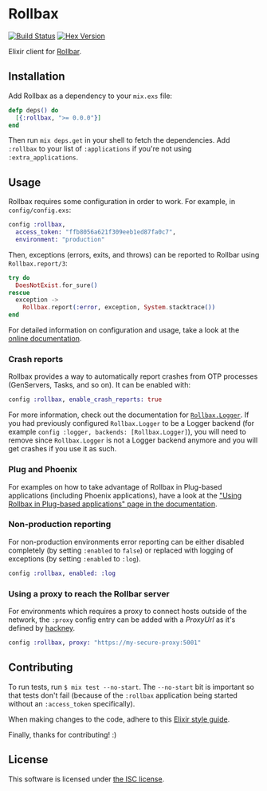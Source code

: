 # Rollbax

[![Build Status](https://travis-ci.org/ForzaElixir/rollbax.svg?branch=master "Build Status")](https://travis-ci.org/ForzaElixir/rollbax)
[![Hex Version](https://img.shields.io/hexpm/v/rollbax.svg "Hex Version")](https://hex.pm/packages/rollbax)

Elixir client for [Rollbar](https://rollbar.com).

## Installation

Add Rollbax as a dependency to your `mix.exs` file:

```elixir
defp deps() do
  [{:rollbax, ">= 0.0.0"}]
end
```

Then run `mix deps.get` in your shell to fetch the dependencies. Add `:rollbax` to your list of `:applications` if you're not using `:extra_applications`.

## Usage

Rollbax requires some configuration in order to work. For example, in `config/config.exs`:

```elixir
config :rollbax,
  access_token: "ffb8056a621f309eeb1ed87fa0c7",
  environment: "production"
```

Then, exceptions (errors, exits, and throws) can be reported to Rollbar using `Rollbax.report/3`:

```elixir
try do
  DoesNotExist.for_sure()
rescue
  exception ->
    Rollbax.report(:error, exception, System.stacktrace())
end
```

For detailed information on configuration and usage, take a look at the [online documentation](http://hexdocs.pm/rollbax).

### Crash reports

Rollbax provides a way to automatically report crashes from OTP processes (GenServers, Tasks, and so on). It can be enabled with:

```elixir
config :rollbax, enable_crash_reports: true
```

For more information, check out the documentation for [`Rollbax.Logger`](http://hexdocs.pm/rollbax/Rollbax.Logger.html).
If you had previously configured `Rollbax.Logger` to be a Logger backend (for example `config :logger, backends: [Rollbax.Logger]`), you will need to remove since `Rollbax.Logger` is not a Logger backend anymore and you will get crashes if you use it as such.

### Plug and Phoenix

For examples on how to take advantage of Rollbax in Plug-based applications (including Phoenix applications), have a look at the ["Using Rollbax in Plug-based applications" page in the documentation](http://hexdocs.pm/rollbax/using-rollbax-in-plug-based-applications.html).

### Non-production reporting

For non-production environments error reporting can be either disabled completely (by setting `:enabled` to `false`) or replaced with logging of exceptions (by setting `:enabled` to `:log`).

```elixir
config :rollbax, enabled: :log
```

### Using a proxy to reach the Rollbar server

For environments which requires a proxy to connect hosts outside of the network, the `:proxy` config entry can be added with a _ProxyUrl_ as it's defined by [hackney](https://github.com/benoitc/hackney#proxy-a-connection).

```elixir
config :rollbax, proxy: "https://my-secure-proxy:5001"
```

## Contributing

To run tests, run `$ mix test --no-start`. The `--no-start` bit is important so that tests don't fail (because of the `:rollbax` application being started without an `:access_token` specifically).

When making changes to the code, adhere to this [Elixir style guide](https://github.com/lexmag/elixir-style-guide).

Finally, thanks for contributing! :)

## License

This software is licensed under [the ISC license](LICENSE).

